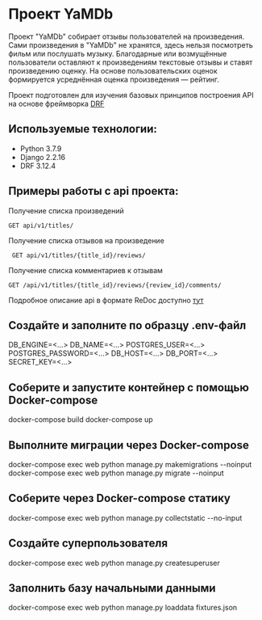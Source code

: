 # Проект YaMDb

Проект "YaMDb" собирает отзывы пользователей на произведения.
Сами произведения в "YaMDb" не хранятся, здесь нельзя посмотреть фильм или послушать музыку.
Благодарные или возмущённые пользователи оставляют к произведениям текстовые отзывы и ставят произведению оценку.
На основе пользовательских оценок формируется усреднённая оценка произведения — рейтинг.

Проект подготовлен для изучения базовых принципов построения
API на основе фреймворка [DRF]

## Используемые технологии:
- Python 3.7.9
- Django 2.2.16
- DRF 3.12.4

## Примеры работы с api проекта:

Получение списка произведений

```
GET api/v1/titles/
```

Получение списка отзывов на произведение

```
 GET api/v1/titles/{title_id}/reviews/
```

Получение списка комментариев к отзывам

```
GET /api/v1/titles/{title_id}/reviews/{review_id}/comments/
```

Подробное описание api в формате ReDoc доступно [тут]

[DRF]: <https://www.django-rest-framework.org/>
[тут]: <http://127.0.0.1:8000/redoc/>

## Создайте и заполните по образцу .env-файл
  DB_ENGINE=<...>
  DB_NAME=<...>
  POSTGRES_USER=<...>
  POSTGRES_PASSWORD=<...>
  DB_HOST=<...>
  DB_PORT=<...>
  SECRET_KEY=<...>
## Соберите и запустите контейнер с помощью Docker-compose
  docker-compose build
  docker-compose up
## Выполните миграции через Docker-compose
  docker-compose exec web python manage.py makemigrations --noinput
  docker-compose exec web python manage.py migrate --noinput
## Соберите через Docker-compose статику
  docker-compose exec web python manage.py collectstatic --no-input
## Создайте суперпользователя
  docker-compose exec web python manage.py createsuperuser
## Заполнить базу начальными данными
  docker-compose exec web python manage.py loaddata fixtures.json
